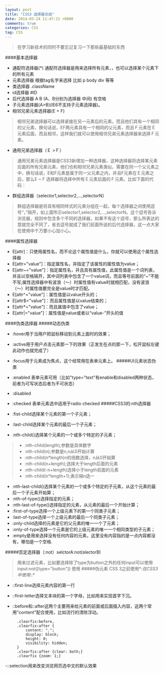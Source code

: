 ```yaml
---
layout: post
title: "CSS3 选择器总结"
date: 2014-03-24 11:47:21 +0800
comments: true
categories: CSS
tag: CSS
---
```

> 在学习新技术的同时不要忘记复习一下那些最基础的东西

####基本选择器
- 通配符选择器(*) 通配符选择器是用来选择所有元素，，也可以选择某个元素下的所有元素
- 元素选择器 根据tag名字来选择 比如 p body div 等等
- 类选择器 .className
- id选择器 #ID
- 后代选择器 A B (A、B分别为选择器 中间) 有空格
- 子元素选择器(A>B)(IE6不支持子元素选择器)。
- 相邻兄弟元素选择器(E + F)
> 相邻兄弟选择器可以选择紧接在另一元素后的元素，而且他们具有一个相同的父元素，换句话说，EF两元素具有一个相同的父元素，而且Ｆ元素在Ｅ元素后面，而且相邻，这样我们就可以使用相邻兄弟元素选择器来选择Ｆ元素。
- 通用兄弟选择器（Ｅ >Ｆ）
> 通用兄弟元素选择器是CSS3新增加一种选择器，这种选择器将选择某元素后面的所有兄弟元素，他们也和相邻兄弟元素类似，需要在同一个父元素之中，换句话说，E和F元素是属于同一父元素之内，并且F元素在Ｅ元素之后，那么E ~ F 选择器将选择中所有Ｅ元素后面的Ｆ元素。比如下面的代码：
- 群组选择器（selector1,selector2,...,selectorN）
> 群组选择器是将具有相同样式的元素分组在一起，每个选择器之间使用逗号“，”隔开，如上面所示selector1,selector2,...,selectorN。这个逗号告诉浏览器，规则中包含多个不同的选择器，如果不有这个逗号，那么所表达的意就完全不同了，省去逗号就成了我们前面所说的后代选择器，这一点大家在使用中千万要小心加小心。

####属性选择器

- E[attr]：只使用属性名，而不论这个属性值是什么，你就可以使用这个属性选择器
- E[attr="value"]：指定属性名，并指定了该属性的属性值为value；
- E[attr~="value"]：指定属性名，并且具有属性值，此属性值是一个词列表，并且以空格隔开，其中词列表中包含了一个value词，而且等号前面的“~”不能不写;属性选择器中有波浪（〜）时属性值有value时就相匹配，没有波浪（〜）时属性值要完全是value时才匹配。
- E[attr^="value"]：属性值是以value开头的；
- E[attr$="value"]：而且属性值是以value结束的；
- E[attr*="value"]：而且属值中包含了value；
- E[attr|="value"]：属性值是value或者以“value-”开头的值

####伪类选择器
#####动态伪类

- :hover用于当用户把鼠标移动到元素上面时的效果；
- :active用于用户点击元素那一下的效果（正发生在点的那一下，松开鼠标左键此动作也就完成了）
- :focus用于元素成为焦点，这个经常用在表单元素上。
#####UI元素状态伪类

- :enabled 表单元素可用（比如"type="text"有enable和disabled两种状态，前者为可写状态后者为不可状态）
- :disabled	
- :checked 表单元素选中适用于radio checked
#####CSS3的:nth选择器

- :fist-child选择某个元素的第一个子元素；
- :last-child选择某个元素的最后一个子元素；
- :nth-child()选择某个元素的一个或多个特定的子元素；

> * :nth-child(length);参数是具体数字
> * :nth-child(n);参数是n,n从0开始计算
> * :nth-child(n*length)n的倍数选择，n从0开始算
> * :nth-child(n+length);选择大于length后面的元素
> * :nth-child(-n+length)选择小于length前面的元素
> * :nth-child(n*length+1);表示隔n选一

- :nth-last-child()选择某个元素的一个或多个特定的子元素，从这个元素的最后一个子元素开始算；
- :nth-of-type()选择指定的元素；
- :nth-last-of-type()选择指定的元素，从元素的最后一个开始计算；
- :first-of-type选择一个上级元素下的第一个同类子元素；
- :last-of-type选择一个上级元素的最后一个同类子元素；
- :only-child选择的元素是它的父元素的唯一一个了元素；
- :only-of-type选择一个元素是它的上级元素的唯一一个相同类型的子元素；
- :empty是用来选择没有任何内容的元素，这里没有内容指的是一点内容都没有，哪怕是一个空格.

#####否定选择器（:not）selctorA:not(slectorB)

> 用来过滤元素，比如要选择除了type为button之外的任何input可以使用 input:not([type="button"])
使用
#####伪元素
CSS 3之前使用*:*在CSS3中使用*::*

- ::first-line选择元素内容的第一行
- ::first-letter选择文本块的第一个字母，比如用来实现首字下沉。
- ::before和::after这两个主要用来给元素的前面或后面插入内容，这两个常用"content"配合使用，比如流行的清除浮动。

		.clearfix:before,
		.clearfix:after {
			content: ".";
			display: block;
			height: 0;
			visibility: hidden;
		}
		.clearfix:after {clear: both;}
		.clearfix {zoom: 1;}
-::selection用来改变浏览网页选中文的默认效果